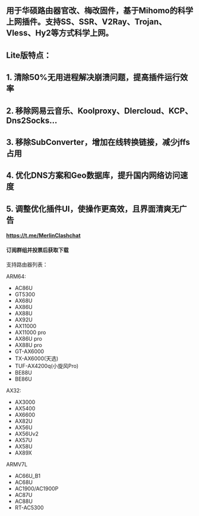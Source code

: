 ## 用于华硕路由器官改、梅改固件，基于Mihomo的科学上网插件。支持SS、SSR、V2Ray、Trojan、Vless、Hy2等方式科学上网。

## Lite版特点：
## 1. 清除50%无用进程解决崩溃问题，提高插件运行效率
## 2. 移除网易云音乐、Koolproxy、Dlercloud、KCP、Dns2Socks...
## 3. 移除SubConverter，增加在线转换链接，减少jffs占用
## 4. 优化DNS方案和Geo数据库，提升国内网络访问速度
## 5. 调整优化插件UI，使操作更高效，且界面清爽无广告



#### https://t.me/MerlinClashchat
#### 订阅群组并投票后获取下载


支持路由器列表：

ARM64:
- AC86U
- GT5300
- AX68U
- AX86U
- AX88U
- AX92U
- AX11000
- AX11000 pro
- AX86U pro
- AX88U pro
- GT-AX6000
- TX-AX6000(天选)
- TUF-AX4200q(小旋风Pro)
- BE88U
- BE86U

AX32: 
- AX3000
- AX5400
- AX6600
- AX82U
- AX56U
- AX56Uv2
- AX57U
- AX58U
- AX89X

ARMV7L
- AC66U_B1
- AC68U
- AC1900/AC1900P
- AC87U
- AC88U
- RT-AC5300
